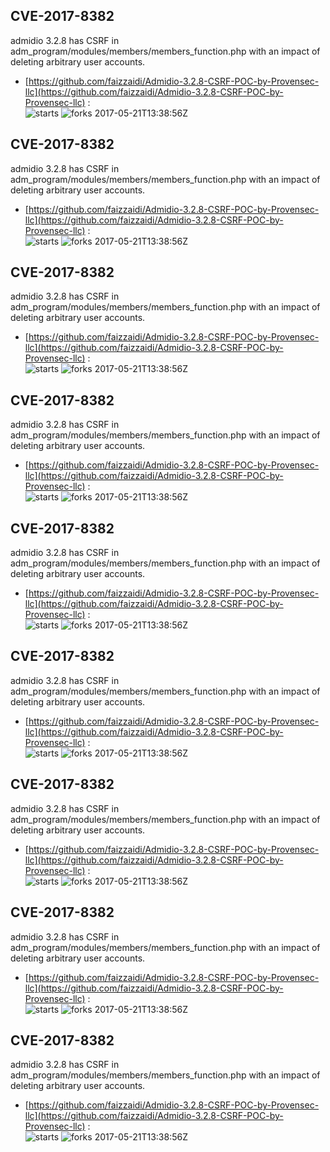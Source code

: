 ## CVE-2017-8382
 admidio 3.2.8 has CSRF in adm_program/modules/members/members_function.php with an impact of deleting arbitrary user accounts.

- [https://github.com/faizzaidi/Admidio-3.2.8-CSRF-POC-by-Provensec-llc](https://github.com/faizzaidi/Admidio-3.2.8-CSRF-POC-by-Provensec-llc) :  
![starts](https://img.shields.io/github/stars/faizzaidi/Admidio-3.2.8-CSRF-POC-by-Provensec-llc.svg) 
![forks](https://img.shields.io/github/forks/faizzaidi/Admidio-3.2.8-CSRF-POC-by-Provensec-llc.svg) 
2017-05-21T13:38:56Z

## CVE-2017-8382
 admidio 3.2.8 has CSRF in adm_program/modules/members/members_function.php with an impact of deleting arbitrary user accounts.

- [https://github.com/faizzaidi/Admidio-3.2.8-CSRF-POC-by-Provensec-llc](https://github.com/faizzaidi/Admidio-3.2.8-CSRF-POC-by-Provensec-llc) :  
![starts](https://img.shields.io/github/stars/faizzaidi/Admidio-3.2.8-CSRF-POC-by-Provensec-llc.svg) 
![forks](https://img.shields.io/github/forks/faizzaidi/Admidio-3.2.8-CSRF-POC-by-Provensec-llc.svg) 
2017-05-21T13:38:56Z

## CVE-2017-8382
 admidio 3.2.8 has CSRF in adm_program/modules/members/members_function.php with an impact of deleting arbitrary user accounts.

- [https://github.com/faizzaidi/Admidio-3.2.8-CSRF-POC-by-Provensec-llc](https://github.com/faizzaidi/Admidio-3.2.8-CSRF-POC-by-Provensec-llc) :  
![starts](https://img.shields.io/github/stars/faizzaidi/Admidio-3.2.8-CSRF-POC-by-Provensec-llc.svg) 
![forks](https://img.shields.io/github/forks/faizzaidi/Admidio-3.2.8-CSRF-POC-by-Provensec-llc.svg) 
2017-05-21T13:38:56Z

## CVE-2017-8382
 admidio 3.2.8 has CSRF in adm_program/modules/members/members_function.php with an impact of deleting arbitrary user accounts.

- [https://github.com/faizzaidi/Admidio-3.2.8-CSRF-POC-by-Provensec-llc](https://github.com/faizzaidi/Admidio-3.2.8-CSRF-POC-by-Provensec-llc) :  
![starts](https://img.shields.io/github/stars/faizzaidi/Admidio-3.2.8-CSRF-POC-by-Provensec-llc.svg) 
![forks](https://img.shields.io/github/forks/faizzaidi/Admidio-3.2.8-CSRF-POC-by-Provensec-llc.svg) 
2017-05-21T13:38:56Z

## CVE-2017-8382
 admidio 3.2.8 has CSRF in adm_program/modules/members/members_function.php with an impact of deleting arbitrary user accounts.

- [https://github.com/faizzaidi/Admidio-3.2.8-CSRF-POC-by-Provensec-llc](https://github.com/faizzaidi/Admidio-3.2.8-CSRF-POC-by-Provensec-llc) :  
![starts](https://img.shields.io/github/stars/faizzaidi/Admidio-3.2.8-CSRF-POC-by-Provensec-llc.svg) 
![forks](https://img.shields.io/github/forks/faizzaidi/Admidio-3.2.8-CSRF-POC-by-Provensec-llc.svg) 
2017-05-21T13:38:56Z

## CVE-2017-8382
 admidio 3.2.8 has CSRF in adm_program/modules/members/members_function.php with an impact of deleting arbitrary user accounts.

- [https://github.com/faizzaidi/Admidio-3.2.8-CSRF-POC-by-Provensec-llc](https://github.com/faizzaidi/Admidio-3.2.8-CSRF-POC-by-Provensec-llc) :  
![starts](https://img.shields.io/github/stars/faizzaidi/Admidio-3.2.8-CSRF-POC-by-Provensec-llc.svg) 
![forks](https://img.shields.io/github/forks/faizzaidi/Admidio-3.2.8-CSRF-POC-by-Provensec-llc.svg) 
2017-05-21T13:38:56Z

## CVE-2017-8382
 admidio 3.2.8 has CSRF in adm_program/modules/members/members_function.php with an impact of deleting arbitrary user accounts.

- [https://github.com/faizzaidi/Admidio-3.2.8-CSRF-POC-by-Provensec-llc](https://github.com/faizzaidi/Admidio-3.2.8-CSRF-POC-by-Provensec-llc) :  
![starts](https://img.shields.io/github/stars/faizzaidi/Admidio-3.2.8-CSRF-POC-by-Provensec-llc.svg) 
![forks](https://img.shields.io/github/forks/faizzaidi/Admidio-3.2.8-CSRF-POC-by-Provensec-llc.svg) 
2017-05-21T13:38:56Z

## CVE-2017-8382
 admidio 3.2.8 has CSRF in adm_program/modules/members/members_function.php with an impact of deleting arbitrary user accounts.

- [https://github.com/faizzaidi/Admidio-3.2.8-CSRF-POC-by-Provensec-llc](https://github.com/faizzaidi/Admidio-3.2.8-CSRF-POC-by-Provensec-llc) :  
![starts](https://img.shields.io/github/stars/faizzaidi/Admidio-3.2.8-CSRF-POC-by-Provensec-llc.svg) 
![forks](https://img.shields.io/github/forks/faizzaidi/Admidio-3.2.8-CSRF-POC-by-Provensec-llc.svg) 
2017-05-21T13:38:56Z

## CVE-2017-8382
 admidio 3.2.8 has CSRF in adm_program/modules/members/members_function.php with an impact of deleting arbitrary user accounts.

- [https://github.com/faizzaidi/Admidio-3.2.8-CSRF-POC-by-Provensec-llc](https://github.com/faizzaidi/Admidio-3.2.8-CSRF-POC-by-Provensec-llc) :  
![starts](https://img.shields.io/github/stars/faizzaidi/Admidio-3.2.8-CSRF-POC-by-Provensec-llc.svg) 
![forks](https://img.shields.io/github/forks/faizzaidi/Admidio-3.2.8-CSRF-POC-by-Provensec-llc.svg) 
2017-05-21T13:38:56Z

